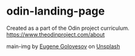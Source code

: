 # odin-landing-page
Created as a part of the Odin project curriculum. https://www.theodinproject.com/about

main-img by <a href="https://unsplash.com/@eugene_golovesov?utm_content=creditCopyText&utm_medium=referral&utm_source=unsplash">Eugene Golovesov</a> on <a href="https://unsplash.com/photos/a-blurry-photo-of-a-forest-with-red-trees--f_iPSX8q10?utm_content=creditCopyText&utm_medium=referral&utm_source=unsplash">Unsplash</a>
  
